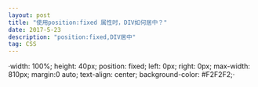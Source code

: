 ```yaml
---
layout: post
title: "使用position:fixed 属性时，DIV如何居中？"
date: 2017-5-23
description: "position:fixed,DIV居中"
tag: CSS 
---   
```


·width: 100%; height: 40px; position: fixed; left: 0px; right: 0px; max-width: 810px; margin:0 auto; text-align: center; background-color: #F2F2F2;·

